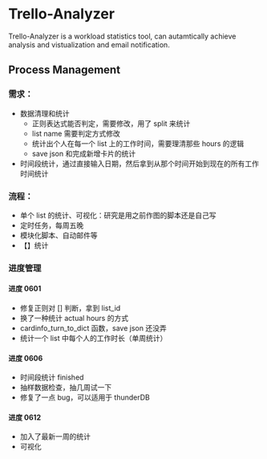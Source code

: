 # Trello-Analyzer

Trello-Analyzer is a workload statistics tool, can autamtically achieve analysis and vistualization and email notification. 

## Process Management

### 需求：
- 数据清理和统计
    - 正则表达式能否判定，需要修改，用了 split 来统计
    - list name 需要判定方式修改
    - 统计出个人在每一个 list 上的工作时间，需要理清那些 hours 的逻辑
    - save json 和完成新增卡片的统计
- 时间段统计，通过直接输入日期，然后拿到从那个时间开始到现在的所有工作时间统计

### 流程：
- 单个 list 的统计、可视化：研究是用之前作图的脚本还是自己写
- 定时任务，每周五晚
- 模块化脚本、自动邮件等
- 【】统计


### 进度管理
#### 进度 0601
- 修复正则对 [] 判断，拿到 list_id
- 换了一种统计 actual hours 的方式
- cardinfo_turn_to_dict 函数，save json 还没弄
- 统计一个 list 中每个人的工作时长（单周统计）

#### 进度 0606 
- 时间段统计 finished
- 抽样数据检查，抽几周试一下
- 修复了一点 bug，可以适用于 thunderDB 

#### 进度 0612
- 加入了最新一周的统计
- 可视化
